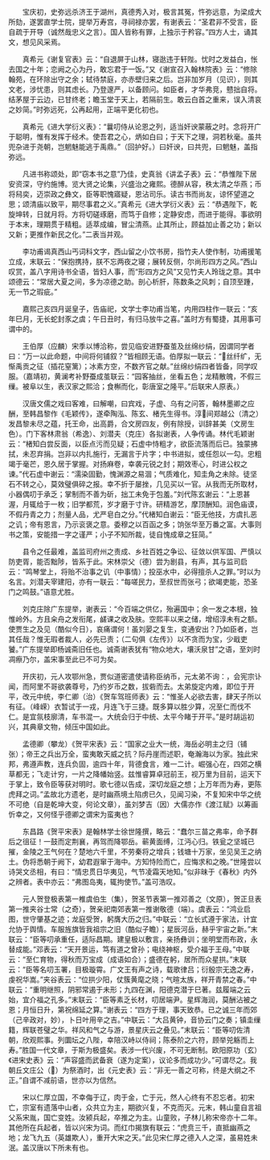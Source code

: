 <!-- { "loadSidebar": true } -->
　　宝庆初，史弥远杀济王于湖州，真德秀入对，极言其冤，忤弥远意，为梁成大所劾，遂罢直学士院，提举万寿宫，寻祠禄亦罢，有谢表云：“圣君非不受言，臣自疏于开导（诚然哉忠义之言）。国人皆称有罪，上独示于矜容。”四方人士，诵其文，想见风采焉。

　　真希元《谢复官表》云：“自退屏于山林，寝逖违于轩陛。忧时之发益白，怅去国之十年；恋阙之心为丹，敢忘君于一饭。”又《谢宣召入翰林院表》云：“修除翰苑，在环除出守之余；轼待禁庭，亦赤壁归来之后。岂非加岁月（见识），则其文老，涉忧患，则其虑长。乃登邃严，以备顾问。如臣者，才华弗竞，戆拙自将。结茅屋于云边，已甘终老；瞻玉堂于天上，若隔前生。敢云白首之重来，误入清哀之妙简。”时弥远死，公再起用，正端平更化初也。

　　真希元《进大学衍义表》：“曩叨侍从论恩之列，适当奸谀蒙蔽之时。念将开广于聪明，惟有发挥于经术。使吾君之心，炳如白曰；于天下之理，洞若秋毫。虽共兜杂进于尧朝，岂魍魅能逃于禹鼎。”（回护好。）曰奸谀，曰共兜，曰魍魅，盖指弥远。

　　凡进书称颂处，即“窃本书之意”乃佳，史真翁《讲孟子表》云：“恭惟陛下居安资深，守约施博。览大贤之论集，兴盛治之雍熙。德醉从容，秩太清之华燕；币将舄奕，迈崇政之彝文，臣等职愧寤疑，恩沾司乐。读古书而尚友，谅怀望道之思；颂清庙以致平，期尽事君之义。”真希元《进大学衍义表》云：“恭遇陛下，乾旋坤转，日就月将。方将切磋琢磨，而笃于自修；定静安虑，而进于能得。事欲明于本末，理期贯于精粗。适萃成编，冒尘清燕。止其所止，顾益加止善之功；新以又新；更推作新民之化。”二表当并观。

　　李功甫谒真西山丐词科文字，西山留之小饮书房，指竹夫人使作制，功甫援笔立成，末联云：“保抱携持，朕不忘两夜之寝；展转反侧，尔尚形四方之风。”西山叹赏，盖八字用诗书全语，皆妇人事，而“形四方之风”又见竹夫人玲珑之意。其中颂德云：“常居大夏之间，多为凉德之助。剖心析肝，陈数条之风刺；自顶至踵，无一节之瑕疵。”

　　嘉熙己亥四月诞皇子，告庙祀，文学士李功甫当笔，内用四柱作一联云：“亥年巳月，无长蛇封豕之虞；午日丑时，有归马放牛之喜。”盖时方有蜀捷，其用事可谓中的。

　　王伯厚（应麟）宋季以博洽称，尝见临安进野蚕茧及丝绵纱绢，因谓同学者曰：“万一以此命题，中间将何铺叙？”皆相顾无语。伯厚拟一联云：“丝纤纩，无惭禹贡之征（插花窒篱）；冰素方空，不数齐官之献。”丝绵纱绢四者皆备，同学叹服。（嘉靖初，黄澜考补野蚕成茧联云：“园客抽丝，坐看五色；龙精散魄，不假三缫。被阜以生，表汉家之熙洽；食槲而化，彰唐室之隆平。”后联宋人原表。）

　　汉唐文儒之戏曰客难，曰解嘲，曰宾戏，子虚、乌有之问答，翰林墨卿之应酬，至韩昌黎作《毛颖传》，遂牵陶泓、陈玄、楮先生得书。淳间郑越公（清之）发昌黎未尽之蕴，托王命，出高爵，合文房四友，例有除授，训辞甚美（文房生色）。门下客林肃翁（希逸）、刘潜夫（克庄）各拟谢表，人争传诵。林代毛颖谢云：“楮知白尝反面，以臣点污而见疑；石虚中恃粗才，欲臣流落而后已。独蒙拂拭，未忍弃捐。岂非以内扎施行，无漏言于片字；中书进拟，或任怨以一勾。忠粗竭于毫芒，恩久居于掌握。对扬麻卷，幸袭元锐之封；期效枣心，时进公权之谏。”代石虚中谢云：“濡染固勤，愧渊源之易涸；气质难化，知圭角之未除。徒坚石不转之心，莫效璧俱碎之报。幸不折于屡挫，几见买以一官。从我而无所取材，小器偶叨于承乏；掌制而不善为斫，拙工未免于包羞。”刘代陈玄谢云：“上恩甚渥，月辄给于一枚；旧学都荒，岁才磨于寸许。研精游艺，摩顶酬知。润色庙谟，不假丹青之力；剂量人品，尤严皂白之分。”代楮知白谢云：“臣无他技，方虞扎恶之讥；帝有恩言，乃示衮褒之意。委穆之以百函之多；饷张华至万番之富。大事则书之策，安能措一字之谨严；小子不知所裁，徒自愧成章之狂简。”

　　县令之任最难，盖监司府州之责成、乡社百姓之争讼、征敛以供军国、严慎以防吏胥，能否黜陟，皆系于此。宋林崇父（德）尝为剧县，有声，其与监司启云：“鸣琴堂上，将贻不治事之讥（中事情）；投巫水中，必得擅杀人之罪。”时以为名言。刘潜夫宰建阳，亦有一联云：“每嗟民力，至叔世而张弓；欲竭吏能，恐圣门之鸣鼓。”语意尤胜。

　　刘克庄除广东提举，谢表云：“今百端之供亿，殆遍国中；余一发之本根，独惟岭外。方且籴舟之发衔尾，鹾课之收及肤。空熙丰以来之储，增绍淳未有之额。使贾生之及见（酷似今日），哀痛谓何！虽刘晏之复生，变通安出？乃如臣者，岂其任哉？惟无瑕者裁人，必先已责；（二句俱《左传》）以不贪而为宝，少戢吏饕。”广东提举即杨诚斋旧任也。诚斋谢表犹有“物众地大，壤沃泉甘”之语，至刘时凋瘵乃尔，盖宋事至此已不可为矣。

　　开庆初，元人攻鄂州急，贾似道密遣使请称臣纳币，元太弟不询：，会宪宗讣闻，而阿里不哥欲袭尊号，乃约岁币之数，拔砦而去。太弟旋定内难，即位于开平，改元中统，李仁卿（治）《贺车驾班师表》云：“惟圣人必欲去害，肆天子所以有征。（峰嵘）衣暂试于一戎，月连飞于三捷。既多算以胜少算，况至仁而伐不仁。是宜氛枝廓清，车书混一。大统会归于中统、太平今睹于开平。”是时胡运初兴，其典章文物，倾压中国如此。

　　孟德卿（攀龙）《贺平宋表》云：“国家之业大一统，海岳必明主之归（铺张）；帝王之兵出万全，蛮夷敢天威之抗？际丹崖而述职，奄瀚海以为家。独此宋邦，弗遵声教，连兵负固，逾四十年，背德食言，难一二计。崛强心在，四郊之横草都无；飞走计穷，一片之降幡始竖。兹惟睿算卓冠前王，视万里为目前，运天下于掌上，致令臣等获对明时。歌七德以告成，深切龙庭之想；上万年而为寿，更陈虎拜之词。”孟故北方遗老，是时幽燕境土陷虏已久，见闻习染，不复知宋中华之统不可绝（自是乾坤大变，何论文章），虽刘梦吉（因）大儒亦作《渡江赋》以筹画忻幸之，又何怪乎德卿之谓宋为蛮夷也？

　　东昌路《贺平宋表》是翰林学士徐世隆撰，略云：“蠢尔三苗之弗率，命予群后之徂征！一鼓而定荆襄，再驾而降鄂岳。蕲黄面缚，江沔心归。铁瓮之坚城已摧，金陵之王气何在？楚地六千里，不劳秦将之增兵；钱塘十万家，坐见吴王之纳土。伪将悉朝于阙下，幼君遐窜于海中。方知恃险而亡，应悔求和之晚。”世隆尝以诗哭文丞相，有曰：“情忠贯日华夷见，气节凌霜天地知。”似非昧于《春秋》内外之辨者。表中亦云：“弗图岛夷，辄拘使节。”盖可浩叹。

　　元人贺登极表第一椎虞伯生（集），贺圣节表第一推邓善之（文原），贺正旦表第一推夹谷士常（之奇），贺亲祀南郊表第一推谢敬德（端）。虞表云：“鸿业启图，世守肇基之迹；龙庭受贺，躬膺大历之归。”中联云：“立长式遵于家法，计宜允协于舆情。车服旌旗皆我祖宗之旧（酷似子瞻）；星辰河岳，赫乎宇宙之新。”末联云：“臣等叨承重任，适际昌期。建皇极以敷言，亲扬彝训；坐明堂而布政，永替成能。”邓表云：“天开景运，笃有道之曾孙；电绕神枢，受介福于王母。”中联云：“至仁育物，得秋而万宝成（成语如合）；盛德在躬，居所而众星拱。”末联云：“臣等名叨玉署，目极璇霄。广文王有声之诗，载歌律吕；衍殷宗无逸之寿，虔祝华嵩。”夹谷表云：“位拱少阳，仗簇黄麾之晓；气暄太族，祥开青禁之春。”中联云：“重明继照，阴邪常遏于未形；九四在渊，阳德克潜于巳著。兹履端之云始，宜介福之孔多。”末联云：“臣等素乏长材，叨居端尹。星辉海润，莫酬沾被之恩；月恒日升，第祝绵延之算。”谢表云：“四方于理，事天致恭。已之诚三年而郊（己辛政对，妙），卜日叶用辛之吉。”中联云：“大吕黄钟，音协云门之奏；镇圭缫籍，辉联苍璧之华。祥风和气之与游，景星庆云之叠见。”末联云：“臣等叨佐清朝，欣观熙事。列圜坛之八陛，幸陪汉峙以侍祠；陈泰阶之六符，顾举兕觞而上寿。”胜国一代文章，于斯为极盛矣。表涉一代兴废，不可无断制。欧阳原功（玄）《进宋史表》云：“声容盛而武备衰（遂为定案），议论多而成功少。”可谓尽之。我朝丘文庄公（）为祭酒时，出《元史表》云：“非无一善之可称，终是大纲之不正。”自谓不减前语，世亦以为信然。

　　宋以仁厚立国，不幸侮于辽，肉于金，亡于元，然人心终有不忍忘者。初宋亡，宗室有遗落中山者，众共立为主，期欲兴复，不克而灭。元末，韩山童自言祖父系宋胤，国亡变姓。汝颍兵起，卒推之为主。山童败，子林儿称宋帝亦十二年。其他所在兵起者，皆以兴宋为词。而红巾揭旗有联云：“虎贲三千，直抵幽燕之地；龙飞九五（英雄欺人），重开大宋之天。”此见宋仁厚之德入人之深，虽易姓未泯。盖汉唐以下所未有也。

 
 
